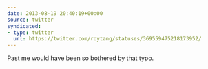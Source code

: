 ```yaml
---
date: 2013-08-19 20:40:19+00:00
source: twitter
syndicated:
- type: twitter
  url: https://twitter.com/roytang/statuses/369559475218173952/
---
```


Past me would have been so bothered by that typo.